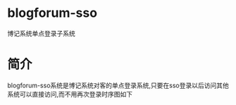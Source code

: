 # blogforum-sso
博记系统单点登录子系统

# 简介
blogforum-sso系统是博记系统对客的单点登录系统,只要在sso登录以后访问其他系统可以直接访问,而不用再次登录时序图如下
